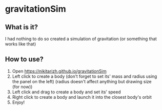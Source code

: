 # gravitationSim
## What is it?
I had nothing to do so created a simulation of gravitation (or something that works like that)
## How to use?
1. Open https://nikitarizh.github.io/gravitationSim
2. Left click to create a body (don't forget to set its' mass and radius using the panel on the left) (radius doesn't affect anything but drawing size (for now))
3. Left click and drag to create a body and set its' speed
4. Right click to create a body and launch it into the closest body's orbit
5. Enjoy!
